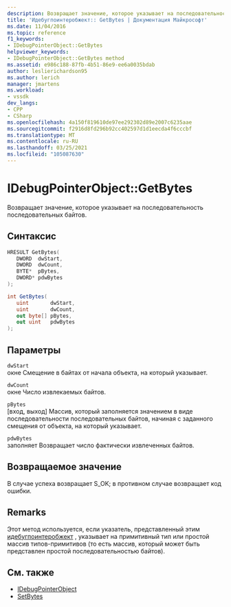 ```yaml
---
description: Возвращает значение, которое указывает на последовательность последовательных байтов.
title: 'Идебугпоинтеробжект:: GetBytes | Документация Майкрософт'
ms.date: 11/04/2016
ms.topic: reference
f1_keywords:
- IDebugPointerObject::GetBytes
helpviewer_keywords:
- IDebugPointerObject::GetBytes method
ms.assetid: e986c188-87fb-4b51-86e9-ee6a0035bdab
author: leslierichardson95
ms.author: lerich
manager: jmartens
ms.workload:
- vssdk
dev_langs:
- CPP
- CSharp
ms.openlocfilehash: 4a150f819610de97ee292302d89e2007c6235aae
ms.sourcegitcommit: f2916d8fd296b92cc402597d1d1eecda4f6cccbf
ms.translationtype: MT
ms.contentlocale: ru-RU
ms.lasthandoff: 03/25/2021
ms.locfileid: "105087630"
---
```

# <a name="idebugpointerobjectgetbytes"></a>IDebugPointerObject::GetBytes
Возвращает значение, которое указывает на последовательность последовательных байтов.

## <a name="syntax"></a>Синтаксис

```cpp
HRESULT GetBytes( 
   DWORD  dwStart,
   DWORD  dwCount,
   BYTE*  pBytes,
   DWORD* pdwBytes
);
```

```csharp
int GetBytes(
   uint       dwStart,
   uint       dwCount,
   out byte[] pBytes,
   out uint   pdwBytes
);
```

## <a name="parameters"></a>Параметры
`dwStart`\
окне Смещение в байтах от начала объекта, на который указывает.

`dwCount`\
окне Число извлекаемых байтов.

`pBytes`\
[вход, выход] Массив, который заполняется значением в виде последовательности последовательных байтов, начиная с заданного смещения от объекта, на который указывает.

`pdwBytes`\
заполняет Возвращает число фактически извлеченных байтов.

## <a name="return-value"></a>Возвращаемое значение
 В случае успеха возвращает S_OK; в противном случае возвращает код ошибки.

## <a name="remarks"></a>Remarks
 Этот метод используется, если указатель, представленный этим [идебугпоинтеробжект](../../../extensibility/debugger/reference/idebugpointerobject.md) , указывает на примитивный тип или простой массив типов-примитивов (то есть массив, который может быть представлен простой последовательностью байтов).

## <a name="see-also"></a>См. также
- [IDebugPointerObject](../../../extensibility/debugger/reference/idebugpointerobject.md)
- [SetBytes](../../../extensibility/debugger/reference/idebugpointerobject-setbytes.md)
